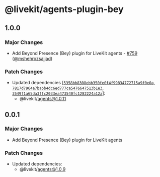 # @livekit/agents-plugin-bey

## 1.0.0

### Major Changes

- Add Beyond Presence (Bey) plugin for LiveKit agents - [#759](https://github.com/livekit/agents-js/pull/759) ([@mshehrozsajjad](https://github.com/mshehrozsajjad))

### Patch Changes

- Updated dependencies [[`5358bb8308ebb350fe0f4f99834772715a9f0e0a`](https://github.com/livekit/agents-js/commit/5358bb8308ebb350fe0f4f99834772715a9f0e0a), [`7817d7964a7babb4dc6ed777ca5476647513b1e3`](https://github.com/livekit/agents-js/commit/7817d7964a7babb4dc6ed777ca5476647513b1e3), [`3549f1a65da3ffc2033ea473540fc1282224a12a`](https://github.com/livekit/agents-js/commit/3549f1a65da3ffc2033ea473540fc1282224a12a)]:
  - @livekit/agents@1.0.11

## 0.0.1

### Major Changes

- Add Beyond Presence (Bey) plugin for LiveKit agents

### Patch Changes

- Updated dependencies:
  - @livekit/agents@1.0.9
